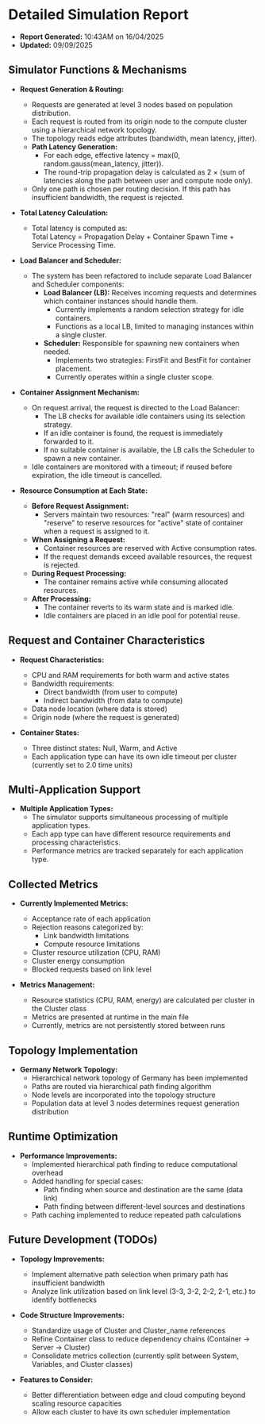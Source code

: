 # Detailed Simulation Report

- **Report Generated:** 10:43AM on 16/04/2025
- **Updated:** 09/09/2025

## Simulator Functions & Mechanisms

- **Request Generation & Routing:**
  - Requests are generated at level 3 nodes based on population distribution.
  - Each request is routed from its origin node to the compute cluster using a hierarchical network topology.
  - The topology reads edge attributes (bandwidth, mean latency, jitter).
  - **Path Latency Generation:**  
    - For each edge, effective latency = max(0, random.gauss(mean_latency, jitter)).
    - The round-trip propagation delay is calculated as 2 × (sum of latencies along the path between user and compute node only).
  - Only one path is chosen per routing decision. If this path has insufficient bandwidth, the request is rejected.

- **Total Latency Calculation:**
  - Total latency is computed as:  
    Total Latency = Propagation Delay + Container Spawn Time + Service Processing Time.

- **Load Balancer and Scheduler:**
  - The system has been refactored to include separate Load Balancer and Scheduler components:
    - **Load Balancer (LB):** Receives incoming requests and determines which container instances should handle them.
      - Currently implements a random selection strategy for idle containers.
      - Functions as a local LB, limited to managing instances within a single cluster.
    - **Scheduler:** Responsible for spawning new containers when needed.
      - Implements two strategies: FirstFit and BestFit for container placement.
      - Currently operates within a single cluster scope.

- **Container Assignment Mechanism:**
  - On request arrival, the request is directed to the Load Balancer:
    - The LB checks for available idle containers using its selection strategy.
    - If an idle container is found, the request is immediately forwarded to it.
    - If no suitable container is available, the LB calls the Scheduler to spawn a new container.
  - Idle containers are monitored with a timeout; if reused before expiration, the idle timeout is cancelled.

- **Resource Consumption at Each State:**
  - **Before Request Assignment:**
    - Servers maintain two resources: "real" (warm resources) and "reserve" to reserve resources for "active" state of container when a request is assigned to it.
  - **When Assigning a Request:**
    - Container resources are reserved with Active consumption rates.
    - If the request demands exceed available resources, the request is rejected.
  - **During Request Processing:**
    - The container remains active while consuming allocated resources.
  - **After Processing:**
    - The container reverts to its warm state and is marked idle.
    - Idle containers are placed in an idle pool for potential reuse.

## Request and Container Characteristics

- **Request Characteristics:**
  - CPU and RAM requirements for both warm and active states
  - Bandwidth requirements:
    - Direct bandwidth (from user to compute)
    - Indirect bandwidth (from data to compute)
  - Data node location (where data is stored)
  - Origin node (where the request is generated)

- **Container States:**
  - Three distinct states: Null, Warm, and Active
  - Each application type can have its own idle timeout per cluster (currently set to 2.0 time units)

## Multi-Application Support

- **Multiple Application Types:**
  - The simulator supports simultaneous processing of multiple application types.
  - Each app type can have different resource requirements and processing characteristics.
  - Performance metrics are tracked separately for each application type.

## Collected Metrics

- **Currently Implemented Metrics:**
  - Acceptance rate of each application
  - Rejection reasons categorized by:
    - Link bandwidth limitations
    - Compute resource limitations
  - Cluster resource utilization (CPU, RAM)
  - Cluster energy consumption
  - Blocked requests based on link level

- **Metrics Management:**
  - Resource statistics (CPU, RAM, energy) are calculated per cluster in the Cluster class
  - Metrics are presented at runtime in the main file
  - Currently, metrics are not persistently stored between runs

## Topology Implementation

- **Germany Network Topology:**
  - Hierarchical network topology of Germany has been implemented
  - Paths are routed via hierarchical path finding algorithm
  - Node levels are incorporated into the topology structure
  - Population data at level 3 nodes determines request generation distribution

## Runtime Optimization

- **Performance Improvements:**
  - Implemented hierarchical path finding to reduce computational overhead
  - Added handling for special cases:
    - Path finding when source and destination are the same (data link)
    - Path finding between different-level sources and destinations
  - Path caching implemented to reduce repeated path calculations

## Future Development (TODOs)

- **Topology Improvements:**
  - Implement alternative path selection when primary path has insufficient bandwidth
  - Analyze link utilization based on link level (3-3, 3-2, 2-2, 2-1, etc.) to identify bottlenecks

- **Code Structure Improvements:**
  - Standardize usage of Cluster and Cluster_name references
  - Refine Container class to reduce dependency chains (Container → Server → Cluster)
  - Consolidate metrics collection (currently split between System, Variables, and Cluster classes)

- **Features to Consider:**
  - Better differentiation between edge and cloud computing beyond scaling resource capacities
  - Allow each cluster to have its own scheduler implementation

